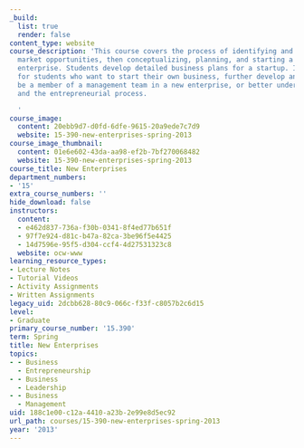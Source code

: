 ```yaml
---
_build:
  list: true
  render: false
content_type: website
course_description: 'This course covers the process of identifying and quantifying
  market opportunities, then conceptualizing, planning, and starting a new, technology-based
  enterprise. Students develop detailed business plans for a startup. It is intended
  for students who want to start their own business, further develop an existing business,
  be a member of a management team in a new enterprise, or better understand the entrepreneur
  and the entrepreneurial process.

  '
course_image:
  content: 20ebb9d7-d0fd-6dfe-9615-20a9ede7c7d9
  website: 15-390-new-enterprises-spring-2013
course_image_thumbnail:
  content: 01e6e602-43da-aa98-ef2b-7bf270068482
  website: 15-390-new-enterprises-spring-2013
course_title: New Enterprises
department_numbers:
- '15'
extra_course_numbers: ''
hide_download: false
instructors:
  content:
  - e462d837-736a-f30b-0341-8f4ed77b651f
  - 97f7e924-d81c-b47a-82ca-3be96f5e4425
  - 14d7596e-95f5-d304-ccf4-4d27531323c8
  website: ocw-www
learning_resource_types:
- Lecture Notes
- Tutorial Videos
- Activity Assignments
- Written Assignments
legacy_uid: 2dcbb628-80c9-066c-f33f-c8057b2c6d15
level:
- Graduate
primary_course_number: '15.390'
term: Spring
title: New Enterprises
topics:
- - Business
  - Entrepreneurship
- - Business
  - Leadership
- - Business
  - Management
uid: 188c1e00-c12a-4410-a23b-2e99e8d5ec92
url_path: courses/15-390-new-enterprises-spring-2013
year: '2013'
---
```

